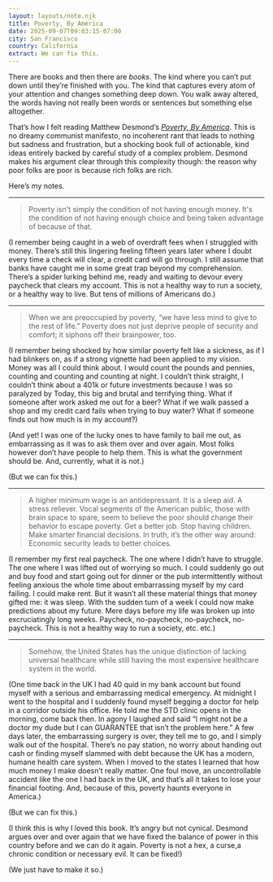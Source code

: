 ```yaml
---
layout: layouts/note.njk
title: Poverty, By America
date: 2025-09-07T09:03:15-07:00
city: San Francisco
country: California
extract: We can fix this.
---
```


There are books and then there are _books_. The kind where you can’t put down until they’re finished with you. The kind that captures every atom of your attention and changes something deep down. You walk away altered, the words having not really been words or sentences but something else altogether.

That’s how I felt reading Matthew Desmond’s [_Poverty, By America_](
https://bookshop.org/p/books/poverty-by-america-matthew-desmond/c06303975ef111ba). This is no dreamy communist manifesto, no incoherent rant that leads to nothing but sadness and frustration, but a shocking book full of actionable, kind ideas entirely backed by careful study of a complex problem. Desmond makes his argument clear through this complexity though: the reason why poor folks are poor is because rich folks are rich.

Here’s my notes.

---

> Poverty isn't simply the condition of not having enough money. It's the condition of not having enough choice and being taken advantage of because of that.

(I remember being caught in a web of overdraft fees when I struggled with money. There’s still this lingering feeling fifteen years later where I doubt every time a check will clear, a credit card will go through. I still assume that banks have caught me in some great trap beyond my comprehension. There’s a spider lurking behind me, ready and waiting to devour every paycheck that clears my account. This is not a healthy way to run a society, or a healthy way to live. But tens of millions of Americans do.)

---

> When we are preoccupied by poverty, “we have less mind to give to the rest of life.” Poverty does not just deprive people of security and comfort; it siphons off their brainpower, too.

(I remember being shocked by how similar poverty felt like a sickness, as if I had blinkers on, as if a strong vignette had been applied to my vision. Money was all I could think about. I would count the pounds and pennies, counting and counting and counting at night. I couldn’t think straight, I couldn’t think about a 401k or future investments because I was so paralyzed by Today, this big and brutal and terrifying thing. What if someone after work asked me out for a beer? What if we walk passed a shop and my credit card fails when trying to buy water? What if someone finds out how much is in my account?)

(And yet! I was one of the lucky ones to have family to bail me out, as embarrassing as it was to ask them over and over again. Most folks however don’t have people to help them. This is what the government should be. And, currently, what it is not.)

(But we can fix this.)

---

> A higher minimum wage is an antidepressant. It is a sleep aid. A stress reliever. Vocal segments of the American public, those with brain space to spare, seem to believe the poor should change their behavior to escape poverty. Get a better job. Stop having children. Make smarter financial decisions. In truth, it’s the other way around: Economic security leads to better choices.

(I remember my first real paycheck. The one where I didn’t have to struggle. The one where I was lifted out of worrying so much. I could suddenly go out and buy food and start going out for dinner or the pub intermittently without feeling anxious the whole time about embarrassing myself by my card failing. I could make rent. But it wasn’t all these material things that money gifted me: it was sleep. With the sudden turn of a week I could now make predictions about my future. Mere days before my life was broken up into excruciatingly long weeks. Paycheck, no-paycheck, no-paycheck, no-paycheck. This is not a healthy way to run a society, etc. etc.)

---

> Somehow, the United States has the unique distinction of lacking universal healthcare while still having the most expensive healthcare system in the world.

(One time back in the UK I had 40 quid in my bank account but found myself with a serious and embarrassing medical emergency. At midnight I went to the hospital and I suddenly found myself begging a doctor for help in a corridor outside his office. He told me the STD clinic opens in the morning, come back then. In agony I laughed and said “I might not be a doctor my dude but I can GUARANTEE that isn’t the problem here.” A few days later, the embarrassing surgery is over, they tell me to go, and I simply walk out of the hospital. There’s no pay station, no worry about handing out cash or finding myself slammed with debt because the UK has a modern, humane health care system. When I moved to the states I learned that how much money I make doesn’t really matter. One foul move, an uncontrollable accident like the one I had back in the UK, and that’s all it takes to lose your financial footing. And, because of this, poverty haunts everyone in America.)

(But we can fix this.)

(I think this is why I loved this book. It’s angry but not cynical. Desmond argues over and over again that we have fixed the balance of power in this country before and we can do it again. Poverty is not a hex, a curse,a chronic condition or necessary evil. It can be fixed!)

(We just have to make it so.)
